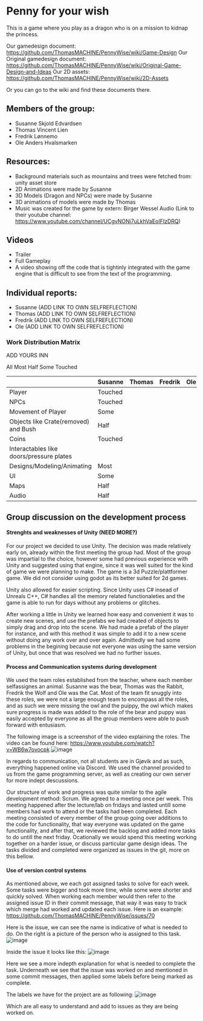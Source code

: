 # Penny for your wish

This is a game where you play as a dragon who is on a mission to kidnap the princess.

Our gamedesign document: https://github.com/ThomasMACHINE/PennyWise/wiki/Game-Design
Our Original gamedesign document: https://github.com/ThomasMACHINE/PennyWise/wiki/Original-Game-Design-and-Ideas
Our 2D assets: https://github.com/ThomasMACHINE/PennyWise/wiki/2D-Assets

Or you can go to the wiki and find these documents there.

## Members of the group:
 - Susanne Skjold Edvardsen
 - Thomas Vincent Lien
 - Fredrik Lønnemo
 - Ole Anders Hvalsmarken

## Resources:
 - Background materials such as mountains and trees were fetched from: unity asset store
 - 2D Animations were made by Susanne
 - 3D Models (Dragon and NPCs) were made by Susanne
 - 3D animations of models were made by Thomas
 - Music was created for the game by extern: Birger Wessel Audio (Link to their youtube channel: https://www.youtube.com/channel/UCgvNONj7uLkhVaEoIFIzDRQ) 
 
 ## Videos
 - Trailer
 - Full Gameplay 
 - A video showing off the code that is tightinly integrated with the game engine that is difficult to see from the text of the programming.
 
 ## Individual reports:
 
 - Susanne (ADD LINK TO OWN SELFREFLECTION)
 - Thomas (ADD LINK TO OWN SELFREFLECTION)
 - Fredrik (ADD LINK TO OWN SELFREFLECTION)
 - Ole  (ADD LINK TO OWN SELFREFLECTION)

### Work Distribution Matrix

ADD YOURS INN

All
Most
Half
Some
Touched

| | Susanne | Thomas | Fredrik | Ole | 
|----|----|----|----|----|
| Player |Touched|||| 
| NPCs |Touched||||  
| Movement of Player |Some|||| 
| Objects like Crate(removed) and Bush |Half|||| 
| Coins|Touched|||| 
| Interactables like doors/pressure plates ||||| 
| Designs/Modeling/Animating |Most|||| 
| UI |Some|||| 
| Maps |Half|||| 
| Audio |Half|||| 
 
 ## Group discussion on the development process

#### Strenghts and weaknesses of Unity (NEED MORE?)
For our project we decided to use Unity. The decision was made relatively early on, already within the first meeting the group had. Most of the group was impartial to the choice, however some had previous experience with Unity and suggested using that engine, since it was well suited for the kind of game we were planning to make. The game is a 3d Puzzle/plattformer game. We did not consider using godot as its better suited for 2d games. 

Unity also allowed for easier scripting. Since Unity uses C# insead of Unreals C++, C# handles all the memory related functionaleties and the game is able to run for days without any problems or glitches. 

After working a little in Unity we learned how easy and convenient it was to create new scenes, and use the prefabs we had created of objects to simply drag and drop into the scene. We had made a prefab of the player for instance, and with this method it was simple to add it to a new scene without doing any work over and over again. Admittedly we had some problems in the begining because not everyone was using the same version of Unity, but once that was resolved we had no further issues. 



#### Process and Communication systems during development
We used the team roles established from the teacher, where each member selfassignes an animal. Susanne was the bear, Thomas was the Rabbit, Fredrik the Wolf and Ole was the Cat. Most of the team fit snuggly into these roles, we were not a large enough team to encompass all the roles, and as such we were missing the owl and the puippy, the owl which makes sure progress is made was added to the role of the bear and puppy was easily accepted by everyone as all the group members were able to push forward with entusiasm.

The following image is a screenshot of the video explaining the roles. The video can be found here: https://www.youtube.com/watch?v=WB6w7ovocpk
![image](https://user-images.githubusercontent.com/60709685/205981735-df13084e-7ef3-42c5-a3ca-b221da84d80a.png)

In regards to communication, not all students are in Gjøvik and as such, everything happened online via Discord. We used the channel provided to us from the game programming server, as well as creating our own server for more indept descussions. 

Our structure of work and progress was quite similar to the agile development method: Scrum. We agreed to a meeting once per week. This meeting happened after the lecture/lab on fridays and lasted untill some members had work to attend or the tasks had been completed. Each meeting consisted of every member of the group going over additions to the code for functionality, that way everyone was updated on the game functionality, and after that, we reviewed the backlog and added more tasks to do untill the next friday. Ocationally we would spend this meeting working together on a harder issue, or discuss particular game design ideas. The tasks divided and completed were organized as issues in the git, more on this bellow. 

#### Use of version control systems

As mentioned above, we each got assigned tasks to solve for each week. Some tasks were bigger and took more time, while some were shorter and quickly solved. When working each member would then refer to the assigned issue ID in their commit message, that way it was easy to track which merge had worked and updated each issue. Here is an example: https://github.com/ThomasMACHINE/PennyWise/issues/70  

Here is the issue, we can see the name is indicative of what is needed to do. On the right is a picture of the person who is assigned to this task.
![image](https://user-images.githubusercontent.com/60709685/205984404-e85add03-36cd-41b5-b0ad-484e2f7d060b.png)

Inside the issue it looks like this: 
![image](https://user-images.githubusercontent.com/60709685/205984621-3c71c75d-e85f-43f6-9ec5-d985c0eb8ebf.png)

Here we see a more indepth explanation for what is needed to complete the task. Underneath we see that the issue was worked on and mentioned in some commit messages, then applied some labels before being marked as complete. 

The labels we have for the project are as following: 
![image](https://user-images.githubusercontent.com/60709685/205984900-1f34e469-7378-4d27-a97e-d5aaaf562c5b.png)

Which are all easy to understand and add to issues as they are being worked on. 
